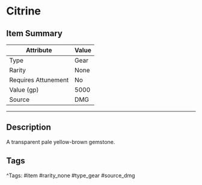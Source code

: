 # Citrine

## Item Summary

| Attribute            | Value                        |
|----------------------|------------------------------|
| Type                 | Gear |
| Rarity               | None             |
| Requires Attunement  | No                |
| Value (gp)           | 5000    |
| Source               | DMG |

---

## Description

A transparent pale yellow-brown gemstone.

## Tags

^Tags: #item #rarity_none #type_gear #source_dmg